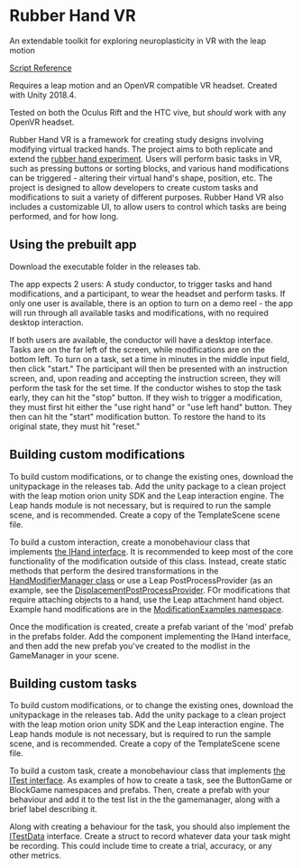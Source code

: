 # Rubber Hand VR

An extendable toolkit for exploring neuroplasticity in VR with the leap motion

[Script Reference](https://unoctium1.github.io/RubberHandVR/)

Requires a leap motion and an OpenVR compatible VR headset. Created with Unity 2018.4.

Tested on both the Oculus Rift and the HTC vive, but *should* work with any OpenVR headset.

Rubber Hand VR is a framework for creating study designs involving modifying virtual tracked hands. The project aims to both replicate and extend the [rubber hand experiment](https://en.wikipedia.org/wiki/Body_transfer_illusion). Users will perform basic tasks in VR, such as pressing buttons or sorting blocks, and various hand modifications can be triggered - altering their virtual hand's shape, position, etc. The project is designed to allow developers to create custom tasks and modifications to suit a variety of different purposes. Rubber Hand VR also includes a customizable UI, to allow users to control which tasks are being performed, and for how long. 

## Using the prebuilt app
Download the executable folder in the releases tab.

The app expects 2 users: A study conductor, to trigger tasks and hand modifications, and a participant, to wear the headset and perform tasks. If only one user is available, there is an option to turn on a demo reel - the app will run through all available tasks and modifications, with no required desktop interaction.

If both users are available, the conductor will have a desktop interface. Tasks are on the far left of the screen, while modifications are on the bottom left. To turn on a task, set a time in minutes in the middle input field, then click "start." The participant will then be presented with an instruction screen, and, upon reading and accepting the instruction screen, they will perform the task for the set time. If the conductor wishes to stop the task early, they can hit the "stop" button. If they wish to trigger a modification, they must first hit either the "use right hand" or "use left hand" button. They then can hit the "start" modification button. To restore the hand to its original state, they must hit "reset."

## Building custom modifications
To build custom modifications, or to change the existing ones, download the unitypackage in the releases tab. Add the unity package to a clean project with the leap motion orion unity SDK and the Leap interaction engine. The Leap hands module is not necessary, but is required to run the sample scene, and is recommended. Create a copy of the TemplateScene scene file. 

To build a custom interaction, create a monobehaviour class that implements [the IHand interface](https://unoctium1.github.io/RubberHandVR/interface_hand_v_r_1_1_i_hand.html). It is recommended to keep most of the core functionality of the modification outside of this class. Instead, create static methods that perform the desired transformations in the [HandModifierManager class](https://unoctium1.github.io/RubberHandVR/class_hand_v_r_1_1_hand_modifier_manager.html) or use a Leap PostProcessProvider (as an example, see the [DisplacementPostProcessProvider](https://unoctium1.github.io/RubberHandVR/class_hand_v_r_1_1_modification_examples_1_1_displacement_post_process_provider.html). FOr modifications that require attaching objects to a hand, use the Leap attachment hand object. Example hand modifications are in the [ModificationExamples namespace](https://unoctium1.github.io/RubberHandVR/namespace_hand_v_r_1_1_modification_examples.html).

Once the modification is created, create a prefab variant of the 'mod' prefab in the prefabs folder. Add the component implementing the IHand interface, and then add the new prefab you've created to the modlist in the GameManager in your scene. 

## Building custom tasks
To build custom modifications, or to change the existing ones, download the unitypackage in the releases tab. Add the unity package to a clean project with the leap motion orion unity SDK and the Leap interaction engine. The Leap hands module is not necessary, but is required to run the sample scene, and is recommended. Create a copy of the TemplateScene scene file. 

To build a custom task, create a monobehaviour class that implements [the ITest interface](https://unoctium1.github.io/RubberHandVR/interface_hand_v_r_1_1_i_test.html). As examples of how to create a task, see the ButtonGame or BlockGame namespaces and prefabs. Then, create a prefab with your behaviour and add it to the test list in the the gamemanager, along with a brief label describing it. 

Along with creating a behaviour for the task, you should also implement the [ITestData](https://unoctium1.github.io/RubberHandVR/interface_hand_v_r_1_1_i_test_data.html) interface. Create a struct to record whatever data your task might be recording. This could include time to create a trial, accuracy, or any other metrics. 
